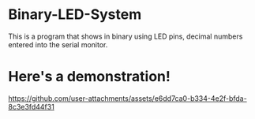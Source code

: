 # Binary-LED-System
 This is a program that shows in binary using LED pins, decimal numbers entered into the serial monitor.

# Here's a demonstration!


https://github.com/user-attachments/assets/e6dd7ca0-b334-4e2f-bfda-8c3e3fd44f31

